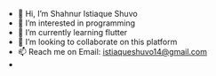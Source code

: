 - 👋 Hi, I’m Shahnur Istiaque Shuvo
- 👀 I’m interested in programming
- 🌱 I’m currently learning flutter
- 💞️ I’m looking to collaborate on this platform
- 📫 Reach me on Email: istiaqueshuvo14@gmail.com
-

<!---
ShahnurShuvo69/ShahnurShuvo69 is a ✨ special ✨ repository because its `README.md` (this file) appears on your GitHub profile.
You can click the Preview link to take a look at your changes.
--->
